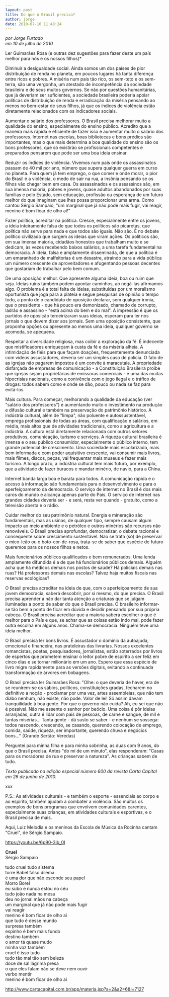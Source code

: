 ```yaml
---
layout: post
title: Do que o Brasil precisa?
author: jorge
date: 2010-07-10 11:48:24
---
```

*por Jorge Furtado*\
*em 10 de julho de 2010*

Ler Guimarães Rosa (e outras dez sugestões para fazer deste um país melhor para nós e os nossos filhos)*

Diminuir a desigualdade social. Ainda somos um dos países de pior distribuição de renda no planeta, em poucos lugares há tanta diferença entre ricos e pobres. A miséria num país tão rico, os sem-teto e os sem-terra, são uma vergonha, um atestado de incompetência da sociedade brasileira e de seus muitos governos. Se não por questões humanitárias, que já deveriam ser suficientes, a sociedade brasileira poderia apoiar políticas de distribuição de renda e erradicação da miséria pensando ao menos no bem-estar de seus filhos, já que os índices de violência estão diretamente relacionados com os indicadores sociais.

Aumentar o salário dos professores. O Brasil precisa melhorar muito a qualidade do ensino, especialmente do ensino público. Acredito que a maneira mais rápida e eficiente de fazer isso é aumentar muito o salário dos professores. Internet nas escolas, boas bibliotecas e bons prédios são importantes, mas o que mais determina a boa qualidade do ensino são os bons professores, que só existirão se profissionais competentes e preparados pensarem que pode ser uma boa ideia ensinar.

Reduzir os índices de violência. Vivemos num país onde os assassinatos passam de 40 mil por ano, número que supera qualquer guerra em curso no planeta. Para quem já tem emprego, o que comer e onde morar, o pior do Brasil é a violência, o medo de sair na rua, a insônia pensando se os filhos vão chegar bem em casa. Os assassinados e os assassinos são, em sua imensa maioria, pobres e jovens, quase adultos abandonados por suas famílias e pelo Estado, sem educação, profissão ou esperança de um futuro melhor do que imaginam que lhes possa proporcionar uma arma. Como cantou Sérgio Sampaio, "um marginal que já não pode mais fugir, vai reagir, menino é bom ficar de olho aí!"

Fazer política, acreditar na política. Cresce, especialmente entre os jovens, a ideia inteiramente falsa de que todos os políticos são picaretas, que política não serve para nada e que todos são iguais. Não são. É no debate político civilizado que surgem as ideias que viram ações. Os políticos são, em sua imensa maioria, cidadãos honestos que trabalham muito e se dedicam, às vezes recebendo baixos salários, a uma tarefa fundamental na democracia. A ideia, falsa e amplamente disseminada, de que a política é um emaranhado de malfeitorias é um desastre, atraindo para a vida pública um número crescente de aproveitadores e afugentando pessoas decentes que gostariam de trabalhar pelo bem comum.

De uma oposição melhor. Que apresente alguma ideia, boa ou ruim que seja. Ideias ruins também podem apontar caminhos, ao negá-las afirmamos algo. O problema é a total falta de ideias, substituídas por um moralismo oportunista que joga para a plateia e segue pesquisas de opinião o tempo todo, a ponto de o candidato de oposição declarar, sem qualquer ironia, que o presidente - que há pouco era demonizado, chamado de corrupto, ladrão e assassino - "está acima do bem e do mal". A impressão é que os partidos de oposição terceirizaram suas ideias, esperam para ler nos jornais o que devem dizer aos jornais. Sem uma oposição consistente, que proponha opções ou apresente ao menos uma ideia, qualquer governo se acomoda, se apequena.

Respeitar a diversidade religiosa, mas coibir a exploração da fé. É indecente que mistificadores enriqueçam à custa da fé e da miséria alheia. A intimidação de fiéis para que façam doações, frequentemente denunciada com vídeos assustadores, deveria ser um simples caso de polícia. O fato de as igrejas não pagarem impostos é um convite à maracutaia. A propriedade disfarçada de empresas de comunicação - a Constituição Brasileira proíbe que igrejas sejam proprietárias de emissoras comerciais - é uma das muitas hipocrisias nacionais, como a conivência com o jogo ilegal e o tráfico de drogas: todos sabem como e onde se dão, pouco ou nada se faz para evitá-los.

Mais cultura. Para começar, melhorando a qualidade da educação (ver "salário dos professores") e aumentando muito o investimento na produção e difusão cultural e também na preservação do patrimônio histórico. A indústria cultural, além de "limpa", não poluente e autossustentável, emprega profissionais de todas as áreas, com qualificação e salários, em média, mais altos que de atividades tradicionais, como a agricultura e a indústria. A cultura está diretamente relacionada com outros setores produtivos, comunicação, turismo e serviços. A riqueza cultural brasileira é imensa e o seu público consumidor, especialmente o público interno, tem grande potencial de crescimento. Uma sociedade mais escolarizada, mais bem informada e com poder aquisitivo crescente, vai consumir mais livros, mais filmes, discos, peças, vai frequentar mais museus e fazer mais turismo. A longo prazo, a indústria cultural tem mais futuro, por exemplo, que a atividade de fazer buracos e mandar minério, de navio, para a China.

Internet banda larga boa e barata para todos. A comunicação rápida e o acesso à informação são fundamentais para o desenvolvimento e para o aperfeiçoamento da democracia. O serviço de internet no Brasil é dos mais caros do mundo e alcança apenas parte do País. O serviço de internet nas grandes cidades deveria ser - e será, resta ver quando - gratuito, como a televisão aberta e o rádio.

Cuidar melhor do seu patrimônio natural. Energia e mineração são fundamentais, mas as usinas, de qualquer tipo, sempre causam algum impacto ao meio ambiente e o petróleo e outros minérios são recursos não renováveis. O Brasil precisa aprofundar, democratizar, o debate racional e consequente sobre crescimento sustentável. Não se trata (só) de preservar o mico-leão ou o boto-cor-de-rosa, trata-se de saber que espécie de futuro queremos para os nossos filhos e netos.

Mais funcionários públicos qualificados e bem remunerados. Uma lenda amplamente difundida é a de que há funcionários públicos demais. Alguém acha que há médicos demais nos postos de saúde? Há policiais demais nas ruas? Há professores demais nas escolas? Talvez haja muitos fiscais nas reservas ecológicas?

O Brasil precisa acreditar na ideia de que, com o aperfeiçoamento de sua jovem democracia, saberá descobrir, por si mesmo, do que precisa. O Brasil precisa aprender a não dar tanta atenção a criaturas que se julgam iluminadas a ponto de saber do que o Brasil precisa. O brasileiro informar-se tão bem a ponto de ficar em dúvida e decidir pensando por sua própria cabeça. O Brasil precisa acreditar que a maioria saberá escolher o que é melhor para o País e que, se achar que as coisas estão indo mal, pode fazer outra escolha em alguns anos. Chama-se democracia. Ninguém teve uma ideia melhor.

O Brasil precisa ler bons livros. É assustador o domínio da autoajuda, emocional e financeira, nas prateleiras das livrarias. Nossos excelentes romancistas, poetas, pesquisadores, jornalistas, estão soterrados por livros de espertos que prometem ensinar o leitor pobre de espírito a ser feliz em cinco dias e se tornar milionário em um ano. Espero que essa espécie de livro migre rapidamente para as versões digitais, evitando a continuada transformação de árvores em bobagens.

O Brasil precisa ler Guimarães Rosa: "Olhe: o que deveria de haver, era de se reunirem-se os sábios, políticos, constituições gradas, fecharem no definitivo a noção - proclamar por uma vez, artes assembleias, que não tem diabo nenhum, não existe, não pode. Valor de lei! Só assim davam tranquilidade à boa gente. Por que o governo não cuida? Ah, eu sei que não é possível. Não me assente o senhor por beócio. Uma coisa é pôr ideias arranjadas, outra é lidar com país de pessoas, de carne e sangue, de mil e tantas misérias... Tanta gente - dá susto se saber - e nenhum se sossega: todos nascendo, crescendo, se casando, querendo colocação de emprego, comida, saúde, riqueza, ser importante, querendo chuva e negócios bons..." (Grande Sertão: Veredas)

Perguntei para minha filha e para minha sobrinha, as duas com 9 anos, do que o Brasil precisa. Antes "do mi de um minuto", elas responderam: "Casas para os moradores de rua e preservar a natureza". As crianças sabem de tudo.

*Texto publicado na edição especial número 600 da revista Carta Capital em 26 de junho de 2010.*

xxx

P.S.: As atividades culturais - e também o esporte - essenciais ao corpo e ao espírito, também ajudam a combater a violência. São muitos os exemplos de bons programas que envolvem comunidades carentes, especialmente suas crianças, em atividades culturais e esportivas, e o Brasil precisa de mais.

Aqui, Luiz Melodia e os meninos da Escola de Música da Rocinha cantam "Cruel", de Sérgio Sampaio.

<https://youtu.be/6p90-3ib_0I>

[](https://youtu.be/6p90-3ib_0I)**Cruel**\
Sérgio Sampaio

tudo cruel tudo sistema\
torre Babel falso dilema\
é uma dor que não esconde seu papel\
Morro Borel\
eu subo e nunca estou no céu\
tudo joão nada na mesa\
deu no jornal mãos na cabeça\
um marginal que já não pode mais fugir\
vai reagir\
menino é bom ficar de olho aí\
que tudo é desse mundo\
surpresa também\
espinho é bem mais fundo\
destino também\
o amor tá quase mudo\
minha voz também\
cruel é isso tudo\
tudo tão mal tão sem beleza\
doce de sal lágrima presa\
o que eles falam não se deve nem ouvir\
verbo mentir\
menino é bom ficar de olho aí

<http://www.cartacapital.com.br/app/materia.jsp?a=2&a2=6&i=7127>